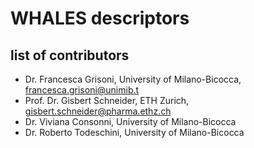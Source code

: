 # WHALES descriptors

## list of contributors

* Dr. Francesca Grisoni, University of Milano-Bicocca, francesca.grisoni@unimib.t
* Prof. Dr. Gisbert Schneider, ETH Zurich, gisbert.schneider@pharma.ethz.ch
* Dr. Viviana Consonni, University of Milano-Bicocca
* Dr. Roberto Todeschini, University of Milano-Bicocca
